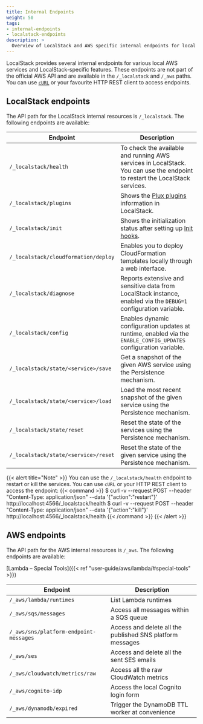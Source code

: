```yaml
---
title: Internal Endpoints
weight: 50
tags:
- internal-endpoints
- localstack-endpoints
description: >
  Overview of LocalStack and AWS specific internal endpoints for local development and testing
---
```


LocalStack provides several internal endpoints for various local AWS services and LocalStack-specific features. These endpoints are not part of the official AWS API and are available in the `/_localstack` and `/_aws` paths. You can use [`cURL`](https://curl.se/) or your favourite HTTP REST client to access endpoints.

## LocalStack endpoints

The API path for the LocalStack internal resources is `/_localstack`. The following endpoints are available:

| Endpoint | Description |
| ---------------------------------| --------------------------------------------------------------------------- |
| `/_localstack/health`| To check the available and running AWS services in LocalStack. You can use the endpoint to restart the LocalStack services.  |
| `/_localstack/plugins` | Shows the [Plux plugins ](https://docs.localstack.cloud/contributing/concepts/#plugins) information in LocalStack. |
| `/_localstack/init`| Shows the initialization status after setting up [Init hooks](https://docs.localstack.cloud/references/init-hooks/). |
| `/_localstack/cloudformation/deploy` | Enables you to deploy CloudFormation templates locally through a web interface. |
| `/_localstack/diagnose`| Reports extensive and sensitive data from LocalStack instance, enabled via the `DEBUG=1` configuration variable. |
| `/_localstack/config`                | Enables dynamic configuration updates at runtime, enabled via the `ENABLE_CONFIG_UPDATES` configuration variable.  |
| `/_localstack/state/<service>/save`  | Get a snapshot of the given AWS service using the Persistence mechanism. |
| `/_localstack/state/<service>/load`  | Load the most recent snapshot of the given service using the Persistence mechanism. |
| `/_localstack/state/reset`           | Reset the state of the services using the Persistence mechanism. |
| `/_localstack/state/<service>/reset` | Reset the state of the given service using the Persistence mechanism. |

{{< alert title="Note" >}}
You can use the `/_localstack/health` endpoint to restart or kill the services. You can use `cURL` or your HTTP REST client to access the endpoint:
{{< command >}}
$ curl -v --request POST --header "Content-Type: application/json"  --data '{"action":"restart"}' http://localhost:4566/_localstack/health
$ curl -v --request POST --header "Content-Type: application/json"  --data '{"action":"kill"}' http://localhost:4566/_localstack/health
{{< /command >}}
{{< /alert >}}

## AWS endpoints

The API path for the AWS internal resources is `/_aws`. The following endpoints are available:

[Lambda – Special Tools]({{< ref "user-guide/aws/lambda/#special-tools" >}})

| Endpoint                               | Description                                               |
|----------------------------------------|-----------------------------------------------------------|
| `/_aws/lambda/runtimes`                | List Lambda runtimes |
| `/_aws/sqs/messages`                   | Access all messages within a SQS queue                    |
| `/_aws/sns/platform-endpoint-messages` | Access and delete all the published SNS platform messages |
| `/_aws/ses`                            | Access and delete all the sent SES emails                 |
| `/_aws/cloudwatch/metrics/raw`         | Access all the raw CloudWatch metrics                     |
| `/_aws/cognito-idp`                    | Access the local Cognito login form                       |
| `/_aws/dynamodb/expired`               | Trigger the DynamoDB TTL worker at convenience            |
